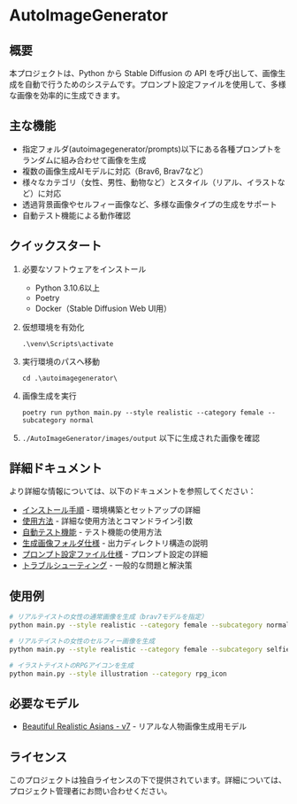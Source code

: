 # AutoImageGenerator

## 概要

本プロジェクトは、Python から Stable Diffusion の API を呼び出して、画像生成を自動で行うためのシステムです。プロンプト設定ファイルを使用して、多様な画像を効率的に生成できます。

## 主な機能

- 指定フォルダ(autoimagegenerator/prompts)以下にある各種プロンプトをランダムに組み合わせて画像を生成
- 複数の画像生成AIモデルに対応（Brav6, Brav7など）
- 様々なカテゴリ（女性、男性、動物など）とスタイル（リアル、イラストなど）に対応
- 透過背景画像やセルフィー画像など、多様な画像タイプの生成をサポート
- 自動テスト機能による動作確認

## クイックスタート

1. 必要なソフトウェアをインストール
   - Python 3.10.6以上
   - Poetry
   - Docker（Stable Diffusion Web UI用）

2. 仮想環境を有効化
   ```
   .\venv\Scripts\activate
   ```

3. 実行環境のパスへ移動
   ```
   cd .\autoimagegenerator\
   ```

4. 画像生成を実行
   ```
   poetry run python main.py --style realistic --category female --subcategory normal
   ```

5. `./AutoImageGenerator/images/output` 以下に生成された画像を確認

## 詳細ドキュメント

より詳細な情報については、以下のドキュメントを参照してください：

- [インストール手順](docs/installation.md) - 環境構築とセットアップの詳細
- [使用方法](docs/usage.md) - 詳細な使用方法とコマンドライン引数
- [自動テスト機能](docs/testing.md) - テスト機能の使用方法
- [生成画像フォルダ仕様](docs/folder_structure.md) - 出力ディレクトリ構造の説明
- [プロンプト設定ファイル仕様](docs/prompt_settings.md) - プロンプト設定の詳細
- [トラブルシューティング](docs/troubleshooting.md) - 一般的な問題と解決策

## 使用例

```bash
# リアルテイストの女性の通常画像を生成（brav7モデルを指定）
python main.py --style realistic --category female --subcategory normal --model brav7

# リアルテイストの女性のセルフィー画像を生成
python main.py --style realistic --category female --subcategory selfie

# イラストテイストのRPGアイコンを生成
python main.py --style illustration --category rpg_icon
```

## 必要なモデル

- [Beautiful Realistic Asians - v7](https://civitai.com/models/25494/brabeautiful-realistic-asians-v2) - リアルな人物画像生成用モデル

## ライセンス

このプロジェクトは独自ライセンスの下で提供されています。詳細については、プロジェクト管理者にお問い合わせください。
